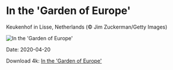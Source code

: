 # In the 'Garden of Europe'

Keukenhof in Lisse, Netherlands (© Jim Zuckerman/Getty Images)

![In the 'Garden of Europe'](https://bing.com/th?id=OHR.GardenHolland_EN-US6082654561_UHD.jpg&rf=LaDigue_UHD.jpg&pid=hp&w=1024&h=576)

Date: 2020-04-20

Download 4k: [In the 'Garden of Europe'](https://bing.com/th?id=OHR.GardenHolland_EN-US6082654561_UHD.jpg&rf=LaDigue_UHD.jpg&pid=hp&w=3840&h=2160)

